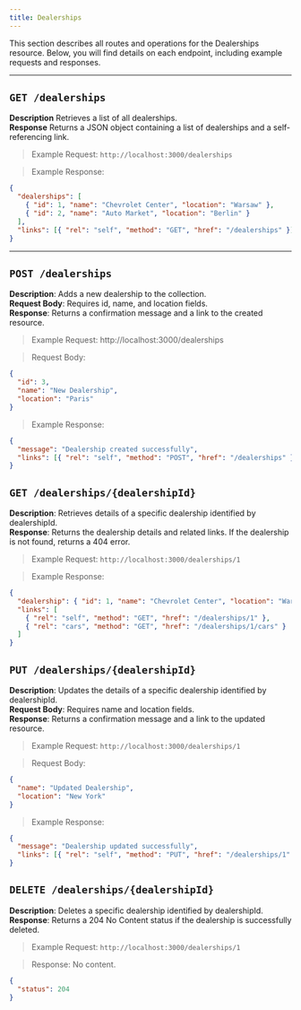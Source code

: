 ```yaml
---
title: Dealerships
---
```


This section describes all routes and operations for the Dealerships resource. Below, you will find details on each endpoint, including example requests and responses.

---

## `GET /dealerships`

**Description** Retrieves a list of all dealerships. \
**Response** Returns a JSON object containing a list of dealerships and a self-referencing link.

> Example Request:
> `http://localhost:3000/dealerships`

> Example Response:

```json
{
  "dealerships": [
    { "id": 1, "name": "Chevrolet Center", "location": "Warsaw" },
    { "id": 2, "name": "Auto Market", "location": "Berlin" }
  ],
  "links": [{ "rel": "self", "method": "GET", "href": "/dealerships" }]
}
```

---

## `POST /dealerships`

**Description**: Adds a new dealership to the collection.\
**Request Body**: Requires id, name, and location fields.\
**Response**: Returns a confirmation message and a link to the created resource.

> Example Request:
> http://localhost:3000/dealerships

> Request Body:

```json
{
  "id": 3,
  "name": "New Dealership",
  "location": "Paris"
}
```

> Example Response:

```json
{
  "message": "Dealership created successfully",
  "links": [{ "rel": "self", "method": "POST", "href": "/dealerships" }]
}
```

## `GET /dealerships/{dealershipId}`

**Description**: Retrieves details of a specific dealership identified by dealershipId.\
**Response**: Returns the dealership details and related links. If the dealership is not found, returns a 404 error.

> Example Request:
> `http://localhost:3000/dealerships/1`

> Example Response:

```json
{
  "dealership": { "id": 1, "name": "Chevrolet Center", "location": "Warsaw" },
  "links": [
    { "rel": "self", "method": "GET", "href": "/dealerships/1" },
    { "rel": "cars", "method": "GET", "href": "/dealerships/1/cars" }
  ]
}
```

## `PUT /dealerships/{dealershipId}`

**Description**: Updates the details of a specific dealership identified by dealershipId.\
**Request Body**: Requires name and location fields.\
**Response**: Returns a confirmation message and a link to the updated resource.

> Example Request:
> `http://localhost:3000/dealerships/1`

> Request Body:

```json
{
  "name": "Updated Dealership",
  "location": "New York"
}
```

> Example Response:

```json
{
  "message": "Dealership updated successfully",
  "links": [{ "rel": "self", "method": "PUT", "href": "/dealerships/1" }]
}
```

## `DELETE /dealerships/{dealershipId}`

**Description**: Deletes a specific dealership identified by dealershipId.\
**Response**: Returns a 204 No Content status if the dealership is successfully deleted.

> Example Request:
> `http://localhost:3000/dealerships/1`

> Response: No content.

```json
{
  "status": 204
}
```

